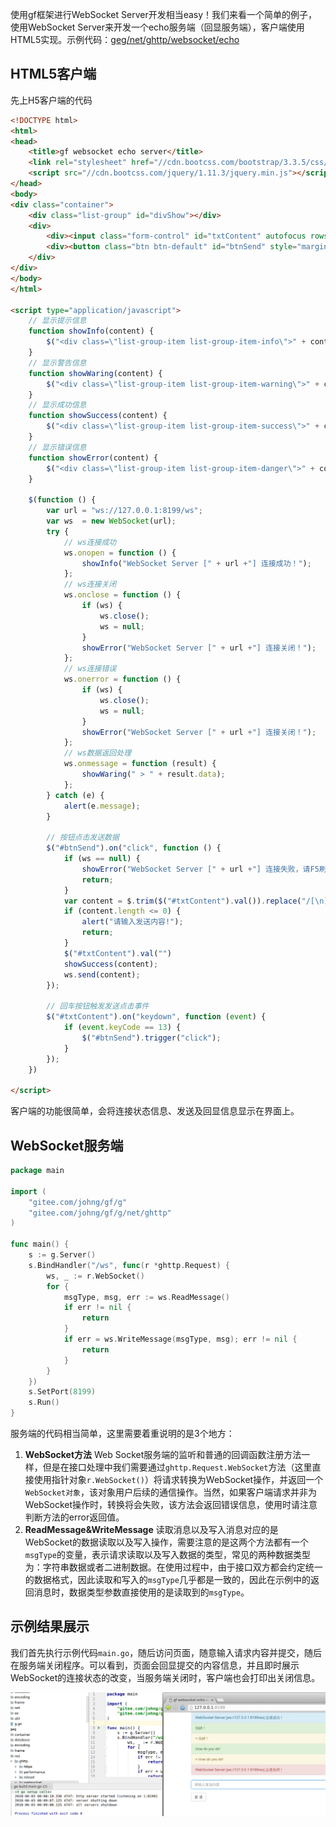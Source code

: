 使用gf框架进行WebSocket Server开发相当easy！我们来看一个简单的例子，使用WebSocket Server来开发一个echo服务端（回显服务端），客户端使用HTML5实现。示例代码：[geg/net/ghttp/websocket/echo](https://gitee.com/johng/gf/tree/master/geg/net/ghttp/websocket/echo)

## HTML5客户端
先上H5客户端的代码
```html
<!DOCTYPE html>
<html>
<head>
    <title>gf websocket echo server</title>
    <link rel="stylesheet" href="//cdn.bootcss.com/bootstrap/3.3.5/css/bootstrap.min.css">
    <script src="//cdn.bootcss.com/jquery/1.11.3/jquery.min.js"></script>
</head>
<body>
<div class="container">
    <div class="list-group" id="divShow"></div>
    <div>
        <div><input class="form-control" id="txtContent" autofocus rows="6" placeholder="请输入发送内容"></div>
        <div><button class="btn btn-default" id="btnSend" style="margin-top:15px">发 送</button></div>
    </div>
</div>
</body>
</html>

<script type="application/javascript">
    // 显示提示信息
    function showInfo(content) {
        $("<div class=\"list-group-item list-group-item-info\">" + content + "</div>").appendTo("#divShow")
    }
    // 显示警告信息
    function showWaring(content) {
        $("<div class=\"list-group-item list-group-item-warning\">" + content + "</div>").appendTo("#divShow")
    }
    // 显示成功信息
    function showSuccess(content) {
        $("<div class=\"list-group-item list-group-item-success\">" + content + "</div>").appendTo("#divShow")
    }
    // 显示错误信息
    function showError(content) {
        $("<div class=\"list-group-item list-group-item-danger\">" + content + "</div>").appendTo("#divShow")
    }

    $(function () {
        var url = "ws://127.0.0.1:8199/ws";
        var ws  = new WebSocket(url);
        try {
            // ws连接成功
            ws.onopen = function () {
                showInfo("WebSocket Server [" + url +"] 连接成功！");
            };
            // ws连接关闭
            ws.onclose = function () {
                if (ws) {
                    ws.close();
                    ws = null;
                }
                showError("WebSocket Server [" + url +"] 连接关闭！");
            };
            // ws连接错误
            ws.onerror = function () {
                if (ws) {
                    ws.close();
                    ws = null;
                }
                showError("WebSocket Server [" + url +"] 连接关闭！");
            };
            // ws数据返回处理
            ws.onmessage = function (result) {
                showWaring(" > " + result.data);
            };
        } catch (e) {
            alert(e.message);
        }

        // 按钮点击发送数据
        $("#btnSend").on("click", function () {
            if (ws == null) {
                showError("WebSocket Server [" + url +"] 连接失败，请F5刷新页面!");
                return;
            }
            var content = $.trim($("#txtContent").val()).replace("/[\n]/g", "");
            if (content.length <= 0) {
                alert("请输入发送内容!");
                return;
            }
            $("#txtContent").val("")
            showSuccess(content);
            ws.send(content);
        });

        // 回车按钮触发发送点击事件
        $("#txtContent").on("keydown", function (event) {
            if (event.keyCode == 13) {
                $("#btnSend").trigger("click");
            }
        });
    })

</script>
```

客户端的功能很简单，会将连接状态信息、发送及回显信息显示在界面上。


## WebSocket服务端

```go
package main

import (
    "gitee.com/johng/gf/g"
    "gitee.com/johng/gf/g/net/ghttp"
)

func main() {
    s := g.Server()
    s.BindHandler("/ws", func(r *ghttp.Request) {
        ws, _ := r.WebSocket()
        for {
            msgType, msg, err := ws.ReadMessage()
            if err != nil {
                return
            }
            if err = ws.WriteMessage(msgType, msg); err != nil {
                return
            }
        }
    })
    s.SetPort(8199)
    s.Run()
}
```
服务端的代码相当简单，这里需要着重说明的是3个地方：
1. **WebSocket方法**
	Web Socket服务端的监听和普通的回调函数注册方法一样，但是在接口处理中我们需要通过```ghttp.Request.WebSocket```方法（这里直接使用指针对象```r.WebSocket()```）将请求转换为WebSocket操作，并返回一个```WebSocket对象```，该对象用户后续的通信操作。当然，如果客户端请求并非为WebSocket操作时，转换将会失败，该方法会返回错误信息，使用时请注意判断方法的error返回值。
1. **ReadMessage&WriteMessage**
	读取消息以及写入消息对应的是WebSocket的数据读取以及写入操作，需要注意的是这两个方法都有一个```msgType```的变量，表示请求读取以及写入数据的类型，常见的两种数据类型为：字符串数据或者二进制数据。在使用过程中，由于接口双方都会约定统一的数据格式，因此读取和写入的```msgType```几乎都是一致的，因此在示例中的返回消息时，数据类型参数直接使用的是读取到的```msgType```。

## 示例结果展示

我们首先执行示例代码```main.go```，随后访问页面，随意输入请求内容并提交，随后在服务端关闭程序。可以看到，页面会回显提交的内容信息，并且即时展示WebSocket的连接状态的改变，当服务端关闭时，客户端也会打印出关闭信息。

![](images/QQ截图20180603000556.png)













